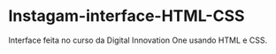 # Instagam-interface-HTML-CSS
Interface feita no curso da Digital Innovation One usando HTML e CSS.
